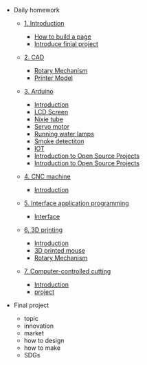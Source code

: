 <!-- 侧边栏 docs/_sidebar.md -->

- Daily homework
  - [1. Introduction](README.md)
    - [How to build a page](01/HowtoBuildWeb/README.md)
    - [Introduce finial project](01/FinalproductIntro/README.md)
  - [2. CAD](02/project/rota.md)
    - [Rotary Mechanism](02/project/rota.md)
    - [Printer Model](02/Fusion%20360%E7%BD%91%E9%A1%B5%204d7a8c51c08f496985518b19499e2b2b.md)
    
  - [3. Arduino](arduino/basics.md)
    - [Introduction](arduino/basics.md)
    - [LCD Screen](arduino/lcd.md)
    - [Nixie tube](arduino/nixie.md)
    - [Servo motor](arduino/servo.md) 
    - [Running water lamps](arduino/waterlamps.md) 
    - [Smoke detectiton](arduino/smoke.md)
    - [IOT](arduino/IOT.md)
    - [Introduction to Open Source Projects](arduino/project.md)
    - [Introduction to Open Source Projects](arduino/project.md)

  - [4. CNC machine](CNC/Introduction.md)
    - [Introduction](CNC/Introduction.md)
  
  - [5. Interface application programming](IAP/introduction.md)
    - [Interface](IAP/Interface.md)
  
  - [6. 3D printing](3D/Introduction.md)
    - [Introduction](3D/Introduction.md)
    - [3D printed mouse](3D/mouse.md)
    - [Rotary Mechanism](3D/rotary.md)

  - [7. Computer-controlled cutting](CCC/intro.md)
    - [Introduction](CCC/intro.md)
    - [project](CCC/project.md)


- Final project
  - topic
  - innovation
  - market
  - how to design 
  - how to make
  - SDGs
